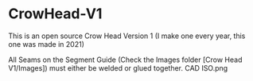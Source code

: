 # CrowHead-V1
This is an open source Crow Head Version 1 (I make one every year, this one was made in 2021)

All Seams on the Segment Guide (Check the Images folder [Crow Head V1/Images]) must either be welded or glued together.
CAD ISO.png
